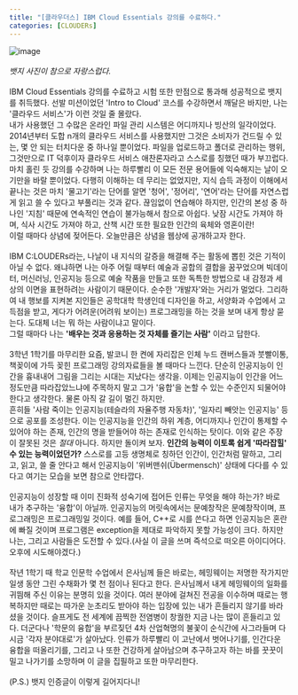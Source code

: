 ```yaml
---
title: "[클라우더스] IBM Cloud Essentials 강의를 수료하다."
categories: [CLOUDERs]
---
```


![image](https://user-images.githubusercontent.com/50163676/89139332-4b576800-d579-11ea-886d-27cbdffce6b8.png "7월 미션 완료!")<BR/><BR/>
*뱃지 사진이 참으로 자랑스럽다.*<BR/><BR/>
IBM Cloud Essentials 강의를 수료하고 시험 또한 만점으로 통과해 성공적으로 뱃지를 취득했다. 선발 미션이었던 'Intro to Cloud' 코스를 수강하면서 깨달은 바지만, 나는 '클라우드 서비스'가 이런 것일 줄 몰랐다.<BR/>
내가 사용했던 그 수많은 온라인 파일 관리 시스템은 어디까지나 빙산의 일각이었다. 2014년부터 도합 n개의 클라우드 서비스를 사용했지만 그것은 소비자가 건드릴 수 있는, 몇 안 되는 터치다운 중 하나일 뿐이었다. 파일을 업로드하고 폴더로 관리하는 행위, 그것만으로 IT 덕후이자 클라우드 서비스 애찬론자라고 스스로를 칭했던 때가 부끄럽다. 마치 홀린 듯 강의를 수강하며 나는 하루빨리 이 모든 전문 용어들에 익숙해지는 날이 오기만을 바랄 뿐이었다. 다행히 이해하는 데 무리는 없었지만, 지식 습득 과정이 이해에서 끝나는 것은 마치 '물고기'라는 단어를 알면 '청어', '정어리', '연어'라는 단어를 자연스럽게 읽고 쓸 수 있다고 부풀리는 것과 같다. 끊임없이 연습해야 하지만, 인간의 본성 중 하나인 '지침' 때문에 연속적인 연습이 불가능해서 참으로 아쉽다. 낮잠 시간도 가져야 하며, 식사 시간도 가져야 하고, 산책 시간 또한 필요한 인간의 육체와 영혼이란!<BR/>
이럴 때마다 상념에 젖어든다. 오늘만큼은 상념을 웹상에 공개하고자 한다.<BR/><BR/>
IBM C:LOUDERs라는, 나날이 내 지식의 갈증을 해결해 주는 활동에 뽑힌 것은 기적이 아닐 수 없다. 왜냐하면 나는 아주 어릴 때부터 예술과 공합의 결합을 꿈꾸었으며 빅데이터, 머신러닝, 인공지능 등으로 예술 작품을 만들고 또한 독특한 방법으로 내 감정과 세상의 이면을 표현하려는 사람이기 때문이다. 순수한 '개발자'와는 거리가 멀었다. 그리하여 내 행보를 지켜본 지인들은 공학대학 학생인데 디자인을 하고, 서양화과 수업에서 고득점을 받고, 게다가 어려운(어려워 보이는) 프로그래밍을 하는 것을 보며 내게 항상 묻는다. 도대체 너는 뭐 하는 사람이냐고 말이다.<BR/>
그럴 때마다 나는 __'배우는 것과 응용하는 것 자체를 즐기는 사람'__ 이라고 답한다.<BR/><BR/>
3학년 1학기를 마무리한 요즘, 발코니 한 켠에 자리잡은 인체 누드 캔버스들과 붓빨이통, 책꽂이에 가득 꽂힌 프로그래밍 강의자료들을 볼 때마다 느낀다. 단순히 인공지능이 인간을 흉내내어 그림을 그리는 시대는 지났다는 생각을. 이제는 인공지능이 인간을 어느 정도만큼 따라잡았느냐에 주목하지 말고 그가 '융합'을 논할 수 있는 수준인지 되물어야 한다고 생각한다. 물론 아직 갈 길이 멀긴 하지만.<BR/>
흔히들 '사람 죽이는 인공지능(테슬라의 자율주행 자동차)', '일자리 빼앗는 인공지능' 등으로 공포를 조성한다. 이는 인공지능을 인간의 하위 계층, 어디까지나 인간이 통제할 수 있어야 하는 존재, 인간의 명을 받들어야 하는 존재로 인식하는 탓이다. 이와 같은 주장이 잘못된 것은 *절대* 아니다. 하지만 돌이켜 보자. __인간의 능력이 이토록 쉽게 '따라잡힐' 수 있는 능력이었던가?__ 스스로를 고등 생명체로 칭하던 인간이, 인간처럼 말하고, 그리고, 읽고, 쓸 줄 안다고 해서 인공지능이 '위버맨쉬(Übermensch)' 상태에 다다를 수 있다고 여기는 모습을 보면 참으로 안타깝다.<BR/><BR/>
인공지능이 성장할 때 이미 진화적 성숙기에 접어든 인류는 무엇을 해야 하는가? 바로 내가 추구하는 '융합'이 아닐까. 인공지능의 머릿속에서는 문예창작은 문예창작이며, 프로그래밍은 프로그래밍일 것이다. 예를 들어, C++로 시를 쓴다고 하면 인공지능은 혼란에 빠질 것이며 프로그램은 exception을 제대로 파악하지 못할 가능성이 크다. 하지만 나는, 그리고 사람들은 도전할 수 있다.(사실 이 글을 쓰며 즉석으로 떠오른 아이디어다. 오후에 시도해야겠다.)<BR/><BR/>
작년 1학기 때 학교 인문학 수업에서 은사님께 들은 바로는, 헤밍웨이는 저명한 작가지만 일생 동안 그린 수채화가 몇 천 점이나 된다고 한다. 은사님께서 내게 헤밍웨이의 일화를 귀띔해 주신 이유는 분명히 있을 것이다. 여러 분야에 걸쳐진 전공을 이수하며 때로는 행복하지만 때로는 따가운 눈초리도 받아야 하는 입장에 있는 내가 흔들리지 않기를 바라셨을 것이다. 슬프게도 전 세계에 끔찍한 전염병이 창궐한 지금 나는 많이 흔들리고 있다. 더군다나 '학문의 융합'을 부르짖던 4차 산업혁명의 불꽃이 순식간에 사그라들며 다시금 '각자 분야대로'가 살아났다. 인류가 하루빨리 이 고난에서 벗어나기를, 인간다운 융합을 떠올리기를, 그리고 나 또한 건강하게 살아남으며 추구하고자 하는 바를 꿋꿋이 밀고 나가기를 소망하며 이 글을 집필하고 또한 마무리한다.<BR/><BR/>
(P.S.) 뱃지 인증글이 이렇게 길어지다니!<BR/>
